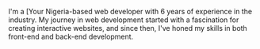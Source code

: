 I'm a [Your Nigeria-based web developer with 6 years of experience in the industry.
My journey in web development started with a fascination for creating interactive websites,
and since then, I've honed my skills in both front-end and back-end development.
